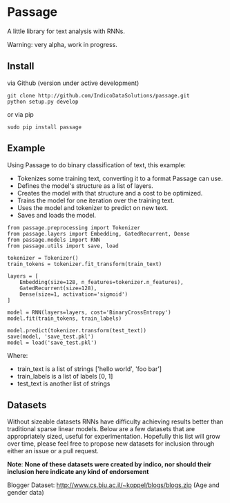 **Passage**
===================
A little library for text analysis with RNNs.

Warning: very alpha, work in progress.

## Install

via Github (version under active development)
```
git clone http://github.com/IndicoDataSolutions/passage.git
python setup.py develop
```
or via pip
```
sudo pip install passage
```

## Example
Using Passage to do binary classification of text, this example:

* Tokenizes some training text, converting it to a format Passage can use.
* Defines the model's structure as a list of layers.
* Creates the model with that structure and a cost to be optimized.
* Trains the model for one iteration over the training text.
* Uses the model and tokenizer to predict on new text.
* Saves and loads the model.

```
from passage.preprocessing import Tokenizer
from passage.layers import Embedding, GatedRecurrent, Dense
from passage.models import RNN
from passage.utils import save, load

tokenizer = Tokenizer()
train_tokens = tokenizer.fit_transform(train_text)

layers = [
	Embedding(size=128, n_features=tokenizer.n_features),
	GatedRecurrent(size=128),
	Dense(size=1, activation='sigmoid')
]

model = RNN(layers=layers, cost='BinaryCrossEntropy')
model.fit(train_tokens, train_labels)

model.predict(tokenizer.transform(test_text))
save(model, 'save_test.pkl')
model = load('save_test.pkl')
```

Where: 

* train_text is a list of strings ['hello world', 'foo bar']
* train_labels is a list of labels [0, 1]
* test_text is another list of strings

## Datasets

Without sizeable datasets RNNs have difficulty achieving results better than traditional sparse linear models. Below are a few datasets that are appropriately sized, useful for experimentation. Hopefully this list will grow over time, please feel free to propose new datasets for inclusion through either an issue or a pull request.

**__Note__**: __None of these datasets were created by indico, nor should their inclusion here indicate any kind of endorsement__

Blogger Dataset: http://www.cs.biu.ac.il/~koppel/blogs/blogs.zip (Age and gender data)

